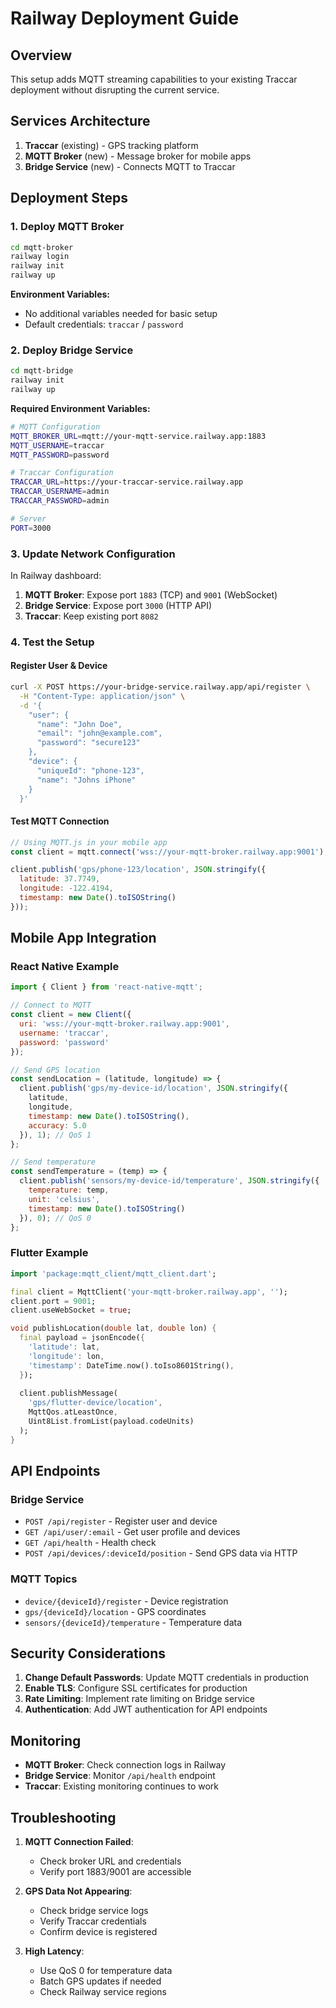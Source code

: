 # Railway Deployment Guide

## Overview
This setup adds MQTT streaming capabilities to your existing Traccar deployment without disrupting the current service.

## Services Architecture
1. **Traccar** (existing) - GPS tracking platform
2. **MQTT Broker** (new) - Message broker for mobile apps
3. **Bridge Service** (new) - Connects MQTT to Traccar

## Deployment Steps

### 1. Deploy MQTT Broker
```bash
cd mqtt-broker
railway login
railway init
railway up
```

**Environment Variables:**
- No additional variables needed for basic setup
- Default credentials: `traccar` / `password`

### 2. Deploy Bridge Service
```bash
cd mqtt-bridge
railway init
railway up
```

**Required Environment Variables:**
```bash
# MQTT Configuration
MQTT_BROKER_URL=mqtt://your-mqtt-service.railway.app:1883
MQTT_USERNAME=traccar
MQTT_PASSWORD=password

# Traccar Configuration  
TRACCAR_URL=https://your-traccar-service.railway.app
TRACCAR_USERNAME=admin
TRACCAR_PASSWORD=admin

# Server
PORT=3000
```

### 3. Update Network Configuration

In Railway dashboard:
1. **MQTT Broker**: Expose port `1883` (TCP) and `9001` (WebSocket)
2. **Bridge Service**: Expose port `3000` (HTTP API)
3. **Traccar**: Keep existing port `8082`

### 4. Test the Setup

#### Register User & Device
```bash
curl -X POST https://your-bridge-service.railway.app/api/register \
  -H "Content-Type: application/json" \
  -d '{
    "user": {
      "name": "John Doe",
      "email": "john@example.com", 
      "password": "secure123"
    },
    "device": {
      "uniqueId": "phone-123",
      "name": "Johns iPhone"
    }
  }'
```

#### Test MQTT Connection
```javascript
// Using MQTT.js in your mobile app
const client = mqtt.connect('wss://your-mqtt-broker.railway.app:9001');

client.publish('gps/phone-123/location', JSON.stringify({
  latitude: 37.7749,
  longitude: -122.4194,
  timestamp: new Date().toISOString()
}));
```

## Mobile App Integration

### React Native Example
```javascript
import { Client } from 'react-native-mqtt';

// Connect to MQTT
const client = new Client({
  uri: 'wss://your-mqtt-broker.railway.app:9001',
  username: 'traccar',
  password: 'password'
});

// Send GPS location
const sendLocation = (latitude, longitude) => {
  client.publish('gps/my-device-id/location', JSON.stringify({
    latitude,
    longitude,
    timestamp: new Date().toISOString(),
    accuracy: 5.0
  }), 1); // QoS 1
};

// Send temperature
const sendTemperature = (temp) => {
  client.publish('sensors/my-device-id/temperature', JSON.stringify({
    temperature: temp,
    unit: 'celsius',
    timestamp: new Date().toISOString()
  }), 0); // QoS 0
};
```

### Flutter Example
```dart
import 'package:mqtt_client/mqtt_client.dart';

final client = MqttClient('your-mqtt-broker.railway.app', '');
client.port = 9001;
client.useWebSocket = true;

void publishLocation(double lat, double lon) {
  final payload = jsonEncode({
    'latitude': lat,
    'longitude': lon,
    'timestamp': DateTime.now().toIso8601String(),
  });
  
  client.publishMessage(
    'gps/flutter-device/location',
    MqttQos.atLeastOnce,
    Uint8List.fromList(payload.codeUnits)
  );
}
```

## API Endpoints

### Bridge Service
- `POST /api/register` - Register user and device
- `GET /api/user/:email` - Get user profile and devices  
- `GET /api/health` - Health check
- `POST /api/devices/:deviceId/position` - Send GPS data via HTTP

### MQTT Topics
- `device/{deviceId}/register` - Device registration
- `gps/{deviceId}/location` - GPS coordinates
- `sensors/{deviceId}/temperature` - Temperature data

## Security Considerations

1. **Change Default Passwords**: Update MQTT credentials in production
2. **Enable TLS**: Configure SSL certificates for production
3. **Rate Limiting**: Implement rate limiting on Bridge service
4. **Authentication**: Add JWT authentication for API endpoints

## Monitoring

- **MQTT Broker**: Check connection logs in Railway
- **Bridge Service**: Monitor `/api/health` endpoint
- **Traccar**: Existing monitoring continues to work

## Troubleshooting

1. **MQTT Connection Failed**:
   - Check broker URL and credentials
   - Verify port 1883/9001 are accessible

2. **GPS Data Not Appearing**:
   - Check bridge service logs
   - Verify Traccar credentials
   - Confirm device is registered

3. **High Latency**:
   - Use QoS 0 for temperature data
   - Batch GPS updates if needed
   - Check Railway service regions